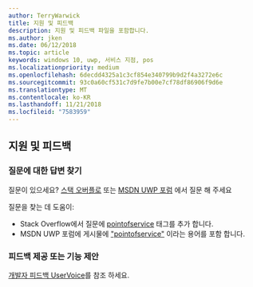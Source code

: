 ```yaml
---
author: TerryWarwick
title: 지원 및 피드백
description: 지원 및 피드백 파일을 포함합니다.
ms.author: jken
ms.date: 06/12/2018
ms.topic: article
keywords: windows 10, uwp, 서비스 지점, pos
ms.localizationpriority: medium
ms.openlocfilehash: 6decdd4325a1c3cf854e340799b9d2f4a3272e6c
ms.sourcegitcommit: 93c0a60cf531c7d9fe7b00e7cf78df86906f9d6e
ms.translationtype: MT
ms.contentlocale: ko-KR
ms.lasthandoff: 11/21/2018
ms.locfileid: "7583959"
---
```

## <a name="support-and-feedback"></a>지원 및 피드백

### <a name="find-answers-to-your-questions"></a>질문에 대한 답변 찾기

질문이 있으세요? [스택 오버플로](https://aka.ms/pos-stackoverflow) 또는 [MSDN UWP 포럼](https://aka.ms/pos-msdn-uwpforum) 에서 질문 해 주세요

질문을 찾는 데 도움이:
- Stack Overflow에서 질문에 [pointofservice](https://aka.ms/pos-stackoverflow) 태그를 추가 합니다. 
- MSDN UWP 포럼에 게시물에 ["pointofservice"](https://aka.ms/pos-msdn-uwpforum) 이라는 용어를 포함 합니다.

### <a name="make-feature-suggestions-or-give-feedback"></a>피드백 제공 또는 기능 제안
[개발자 피드백 UserVoice](https://wpdev.uservoice.com/forums/110705-universal-windows-platform?category_id=202594)를 참조 하세요.